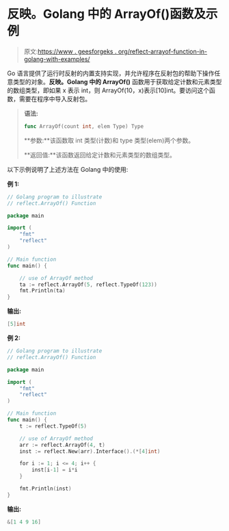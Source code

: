 # 反映。Golang 中的 ArrayOf()函数及示例

> 原文:[https://www . geesforgeks . org/reflect-arrayof-function-in-golang-with-examples/](https://www.geeksforgeeks.org/reflect-arrayof-function-in-golang-with-examples/)

Go 语言提供了运行时反射的内置支持实现，并允许程序在反射包的帮助下操作任意类型的对象。**反映。Golang 中的 ArrayOf()** 函数用于获取给定计数和元素类型的数组类型，即如果 x 表示 int，则 ArrayOf(10，x)表示[10]int。要访问这个函数，需要在程序中导入反射包。

> **语法:**
> 
> ```go
> func ArrayOf(count int, elem Type) Type
> 
> ```
> 
> **参数:**该函数取 int 类型(计数)和 type 类型(elem)两个参数。
> 
> **返回值:**该函数返回给定计数和元素类型的数组类型。

以下示例说明了上述方法在 Golang 中的使用:

**例 1:**

```go
// Golang program to illustrate
// reflect.ArrayOf() Function 

package main

import (
    "fmt"
    "reflect"
)

// Main function 
func main() {

    // use of ArrayOf method
    ta := reflect.ArrayOf(5, reflect.TypeOf(123))
    fmt.Println(ta)
}
```

**输出:**

```go
[5]int

```

**例 2:**

```go
// Golang program to illustrate
// reflect.ArrayOf() Function 

package main

import (
    "fmt"
    "reflect"
)

// Main function 
func main() {
    t := reflect.TypeOf(5)

    // use of ArrayOf method
    arr := reflect.ArrayOf(4, t)
    inst := reflect.New(arr).Interface().(*[4]int)

    for i := 1; i <= 4; i++ {
        inst[i-1] = i*i
    }

    fmt.Println(inst)
}
```

**输出:**

```go
&[1 4 9 16]

```
